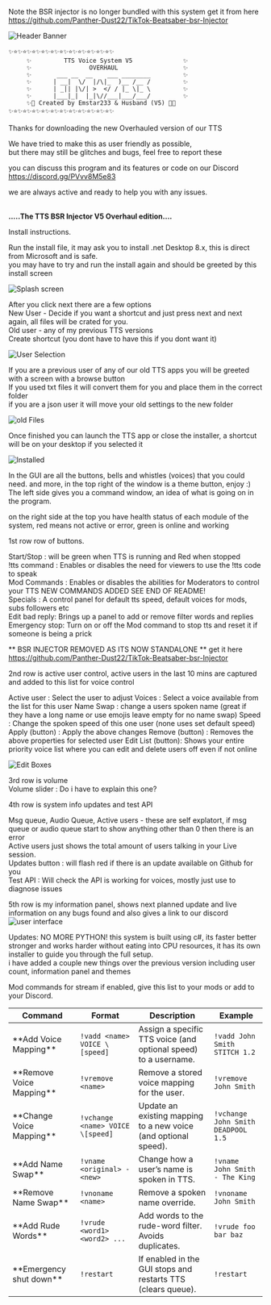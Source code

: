 Note the BSR injector is no longer bundled with this system
get it from here https://github.com/Panther-Dust22/TikTok-Beatsaber-bsr-Injector

![Header Banner](Images/banner.png)


```
✨⭐✨⭐✨⭐✨⭐✨⭐✨⭐✨⭐✨⭐✨⭐✨⭐✨⭐✨
     ✨         TTS Voice System V5              ✨
     ✨                OVERHAUL                  ✨
     ✨       ___ __  __    ___ ________         ✨
     ✨      | __|  \/  |/\|_  )__ /__ /         ✨
     ✨      | _|| |\/| >  </ / |_ \|_ \         ✨
     ✨      |___|_|  |_|\//___|___/___/         ✨
     ✨💫 Created by Emstar233 & Husband (V5) 💫✨
✨⭐✨⭐✨⭐✨⭐✨⭐✨⭐✨⭐✨⭐✨⭐✨⭐✨⭐✨
```  


Thanks for downloading the new Overhauled version of our TTS

We have tried to make this as user friendly as possible,  
but there may still be glitches and bugs, feel free to report these

you can discuss this program and its features or code on our Discord  
https://discord.gg/PVvv8M5e83

we are always active and ready to help you with any issues.

         
**.....The TTS BSR Injector V5 Overhaul edition....**

Install instructions.

Run the install file, it may ask you to install .net Desktop 8.x, this is direct from Microsoft and is safe.  
you may have to try and run the install again and should be greeted by this install screen

![Splash screen](Images/InstallerSplash.png)

After you click next there are a few options  
     New User - Decide if you want a shortcut and just press next and next again, all files will be crated for you.  
     Old user - any of my previous TTS versions  
     Create shortcut (you dont have to have this if you dont want it)

![User Selection](https://github.com/Panther-Dust22/TikTok-Live-TTS/blob/main/Images/Installtype.png)

If you are a previous user of any of our old TTS apps you will be greeted with a screen with a browse button  
     If you used txt files it will convert them for you and place them in the correct folder  
     if you are a json user it will move your old settings to the new folder
     
![old Files](https://github.com/Panther-Dust22/TikTok-Live-TTS/blob/main/Images/Fileselect.png)

Once finished you can launch the TTS app or close the installer, a shortcut will be on your desktop if you selected it

![Installed](https://github.com/Panther-Dust22/TikTok-Live-TTS/blob/main/Images/Final.png)

In the GUI are all the buttons, bells and whistles (voices) that you could need. and more, in the top right of the window is a theme button, enjoy :)  
The left side gives you a command window, an idea of what is going on in the program.  

on the right side at the top you have health status of each module of the system, red means not active or error, green is online and working  

1st row row of buttons.

Start/Stop    : will be green when TTS is running and Red when stopped  
!tts command  : Enables or disables the need for viewers to use the !tts code to speak  
Mod Commands  : Enables or disables the abilities for Moderators to control your TTS NEW COMMANDS ADDED SEE END OF README!  
Specials      : A control panel for default tts speed, default voices for mods, subs followers etc  
Edit bad reply: Brings up a panel to add or remove filter words and replies  
Emergency stop: Turn on or off the Mod command to stop tts and reset it if someone is being a prick  

** BSR INJECTOR REMOVED AS ITS NOW STANDALONE ** get it here https://github.com/Panther-Dust22/TikTok-Beatsaber-bsr-Injector

2nd row is active user control, active users in the last 10 mins are captured and added to this list for voice control

Active user       : Select the user to adjust
Voices            : Select a voice available from the list for this user
Name Swap         : change a users spoken name (great if they have a long name or use emojis leave empty for no name swap)
Speed             : Change the spoken speed of this one user (none uses set default speed)
Apply (button)    : Apply the above changes
Remove (button)   : Removes the above properties for selected user
Edit List (button): Shows your entire priority voice list where you can edit and delete users off even if not online

![Edit Boxes](https://github.com/Panther-Dust22/TikTok-Live-TTS/blob/main/Images/EditList.png)

3rd row is volume  
Volume slider     : Do i have to explain this one?

4th row is system info updates and test API

Msg queue, Audio Queue, Active users - these are self explatort, if msg queue or audio queue start to show anything other than 0 then there is an error  
Active users just shows the total amount of users talking in your Live session.  
Updates button    : will flash red if there is an update available on Github for you  
Test API          : Will check the API is working for voices, mostly just use to diagnose issues

5th row is my information panel, shows next planned update and live information on any bugs found and also gives a link to our discord
![user interface](https://github.com/Panther-Dust22/TikTok-Live-TTS/blob/main/Images/Mainwindow.png)

Updates: NO MORE PYTHON! this system is built using c#, its faster better stronger and works harder without eating into CPU resources, it has its own installer to guide you through the full setup.  
i have added a couple new things over the previous version including user count, information panel and themes

Mod commands for stream if enabled, give this list to your mods or add to your Discord.

| Command                  | Format                          | Description                                                     | Example                        |
| ------------------------ | ------------------------------- | --------------------------------------------------------------- | ------------------------------ |
| \*\*Add Voice Mapping\*\*    | `!vadd <name> VOICE \[speed]`    | Assign a specific TTS voice (and optional speed) to a username. | `!vadd John Smith STITCH 1.2`   |
| \*\*Remove Voice Mapping\*\* | `!vremove <name>`               | Remove a stored voice mapping for the user.                     | `!vremove John Smith`          |
| \*\*Change Voice Mapping\*\* | `!vchange <name> VOICE \[speed]` | Update an existing mapping to a new voice (and optional speed). | `!vchange John Smith DEADPOOL 1.5`  |
| \*\*Add Name Swap\*\*        | `!vname <original> - <new>`     | Change how a user’s name is spoken in TTS.                      | `!vname John Smith - The King` |
| \*\*Remove Name Swap\*\*     | `!vnoname <name>`               | Remove a spoken name override.                                  | `!vnoname John Smith`          |
| \*\*Add Rude Words\*\*       | `!vrude <word1> <word2> ...`    | Add words to the rude-word filter. Avoids duplicates.           | `!vrude foo bar baz`           |
| \*\*Emergency shut down\*\*  | `!restart`                      | If enabled in the GUI stops and restarts TTS (clears queue).    | `!restart          `           |

